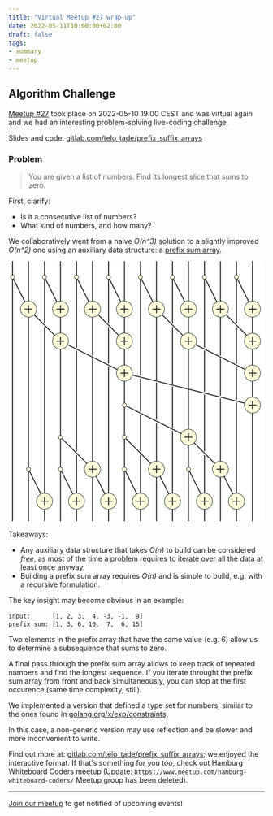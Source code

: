 ```yaml
---
title: "Virtual Meetup #27 wrap-up"
date: 2022-05-11T10:00:00+02:00
draft: false
tags:
- summary
- meetup
---
```


## Algorithm Challenge

[Meetup #27](https://www.meetup.com/Leipzig-Golang/events/285798083/) took
place on 2022-05-10 19:00 CEST and was virtual again and we had an interesting
problem-solving live-coding challenge.

Slides and code: [gitlab.com/telo_tade/prefix_suffix_arrays](https://gitlab.com/telo_tade/prefix_suffix_arrays)

### Problem

> You are given a list of numbers. Find its longest slice that sums to zero.


First, clarify:

* Is it a consecutive list of numbers?
* What kind of numbers, and how many?

We collaboratively went from a naive *O(n^3)* solution to a slightly improved
*O(n^2)* one using an auxiliary data structure: a [prefix sum
array](https://en.wikipedia.org/wiki/Prefix_sum).

![](/images/Prefix_sum_16.svg)

Takeaways:

* Any auxiliary data structure that takes *O(n)* to build can be considered
  *free*, as most of the time a problem requires to iterate over all the data
  at least once anyway.
* Building a prefix sum array requires *O(n)* and is simple to build, e.g. with
  a recursive formulation.

The key insight may become obvious in an example:

```
input:      [1, 2, 3,  4, -3, -1,  9]
prefix sum: [1, 3, 6, 10,  7,  6, 15]
```

Two elements in the prefix array that have the same value (e.g. 6) allow us to
determine a subsequence that sums to zero.

A final pass through the prefix sum array allows to keep track of repeated
numbers and find the longest sequence. If you iterate throught the prefix sum
array from front and back simultaneously, you can stop at the first occurence
(same time complexity, still).

We implemented a version that defined a type set for numbers; similar to the
ones found in
[golang.org/x/exp/constraints](https://pkg.go.dev/golang.org/x/exp/constraints).

In this case, a non-generic version may use reflection and be slower and more
inconvenient to write.

Find out more at:
[gitlab.com/telo_tade/prefix_suffix_arrays](https://gitlab.com/telo_tade/prefix_suffix_arrays);
we enjoyed the interactive format. If that's something for you too, check out
Hamburg Whiteboard Coders meetup (Update: `https://www.meetup.com/hamburg-whiteboard-coders/` Meetup group has been deleted).

----

[Join our meetup](https://www.meetup.com/Leipzig-Golang) to get notified of
upcoming events!

